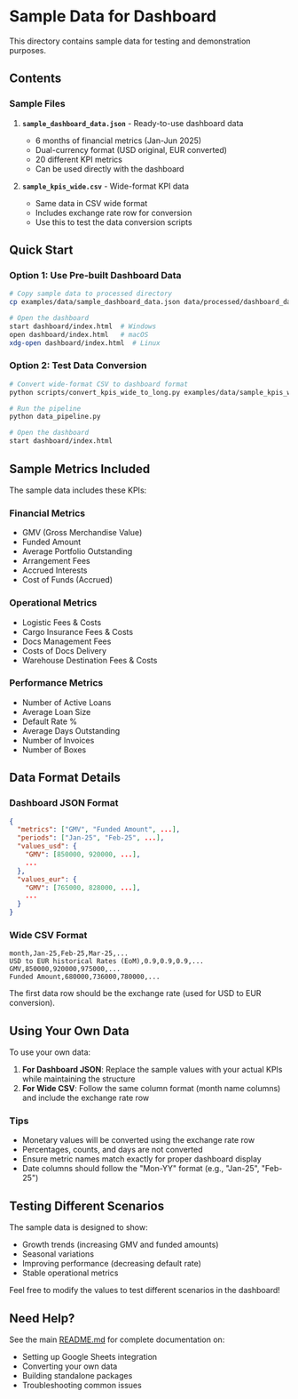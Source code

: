 # Sample Data for Dashboard

This directory contains sample data for testing and demonstration purposes.

## Contents

### Sample Files

1. **`sample_dashboard_data.json`** - Ready-to-use dashboard data
   - 6 months of financial metrics (Jan-Jun 2025)
   - Dual-currency format (USD original, EUR converted)
   - 20 different KPI metrics
   - Can be used directly with the dashboard

2. **`sample_kpis_wide.csv`** - Wide-format KPI data
   - Same data in CSV wide format
   - Includes exchange rate row for conversion
   - Use this to test the data conversion scripts

## Quick Start

### Option 1: Use Pre-built Dashboard Data

```bash
# Copy sample data to processed directory
cp examples/data/sample_dashboard_data.json data/processed/dashboard_data.json

# Open the dashboard
start dashboard/index.html  # Windows
open dashboard/index.html   # macOS
xdg-open dashboard/index.html  # Linux
```

### Option 2: Test Data Conversion

```bash
# Convert wide-format CSV to dashboard format
python scripts/convert_kpis_wide_to_long.py examples/data/sample_kpis_wide.csv --both

# Run the pipeline
python data_pipeline.py

# Open the dashboard
start dashboard/index.html
```

## Sample Metrics Included

The sample data includes these KPIs:

### Financial Metrics
- GMV (Gross Merchandise Value)
- Funded Amount
- Average Portfolio Outstanding
- Arrangement Fees
- Accrued Interests
- Cost of Funds (Accrued)

### Operational Metrics
- Logistic Fees & Costs
- Cargo Insurance Fees & Costs
- Docs Management Fees
- Costs of Docs Delivery
- Warehouse Destination Fees & Costs

### Performance Metrics
- Number of Active Loans
- Average Loan Size
- Default Rate %
- Average Days Outstanding
- Number of Invoices
- Number of Boxes

## Data Format Details

### Dashboard JSON Format

```json
{
  "metrics": ["GMV", "Funded Amount", ...],
  "periods": ["Jan-25", "Feb-25", ...],
  "values_usd": {
    "GMV": [850000, 920000, ...],
    ...
  },
  "values_eur": {
    "GMV": [765000, 828000, ...],
    ...
  }
}
```

### Wide CSV Format

```csv
month,Jan-25,Feb-25,Mar-25,...
USD to EUR historical Rates (EoM),0.9,0.9,0.9,...
GMV,850000,920000,975000,...
Funded Amount,680000,736000,780000,...
```

The first data row should be the exchange rate (used for USD to EUR conversion).

## Using Your Own Data

To use your own data:

1. **For Dashboard JSON**: Replace the sample values with your actual KPIs while maintaining the structure
2. **For Wide CSV**: Follow the same column format (month name columns) and include the exchange rate row

### Tips

- Monetary values will be converted using the exchange rate row
- Percentages, counts, and days are not converted
- Ensure metric names match exactly for proper dashboard display
- Date columns should follow the "Mon-YY" format (e.g., "Jan-25", "Feb-25")

## Testing Different Scenarios

The sample data is designed to show:
- Growth trends (increasing GMV and funded amounts)
- Seasonal variations
- Improving performance (decreasing default rate)
- Stable operational metrics

Feel free to modify the values to test different scenarios in the dashboard!

## Need Help?

See the main [README.md](../README.md) for complete documentation on:
- Setting up Google Sheets integration
- Converting your own data
- Building standalone packages
- Troubleshooting common issues
